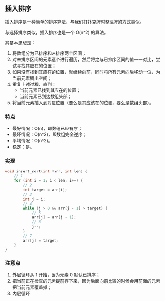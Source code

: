 ## 插入排序

插入排序是一种简单的排序算法，与我们打扑克牌时整理牌的方式类似。

与选择排序类似，插入排序也是一个 O(n^2) 的算法。

其基本思想是：

1. 将数组分为已排序和未排序两个区间；
2. 对未排序区间的元素逐个进行遍历，然后将之与已排序区间的值一一对比，尝试寻找其应在的位置；
3. 如果没有找到其应在的位置，就继续向前，同时将所有元素向后移动一位，为当前元素腾出空间；
4. 重复上述过程，直到：
    - 当前元素已找到其应在的位置；
    - 当前元素已到达数组头部；
5. 将当前元素插入到对应位置（要么是其应该在的位置，要么是数组头部）。

### 特点

- 最好情况：O(n)，即数组已经有序；
- 最坏情况：O(n^2)，即数组完全逆序；
- 平均情况：O(n^2)。
- 稳定：是。

### 实现

```c
void insert_sort(int *arr, int len) {
    // 1
    for (int i = 1; i < len; i++) {
        // 2
        int target = arr[i];
        // 3
        int j = i;
        // 4
        while (j > 0 && arr[j - 1] > target) {
            // 5
            arr[j] = arr[j - 1];
            // 6
            j--;
        }
        // 7
        arr[j] = target;
    }
}
```

### 注意点

1. 外层循环从 1 开始，因为元素 0 默认已排序；
2. 把当前正在检查的元素提前存下来，因为后面向前比较的时候会用前面的元素把当前元素覆盖掉；
3. 内层循环